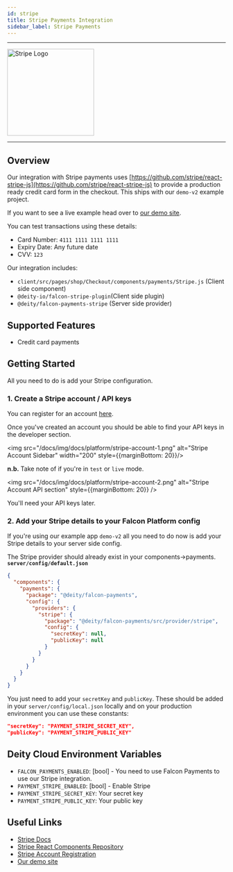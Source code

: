 ```yaml
---
id: stripe
title: Stripe Payments Integration
sidebar_label: Stripe Payments
---
```


---

<a href="https://stripe.com/" rel="noreferrer noopener" target="_blank" aria-label="visit the Stripe site">
  <img src="/docs/img/docs/platform/stripe-logo.svg" alt="Stripe Logo" width="200"/>
</a>

---

## Overview

Our integration with Stripe payments uses [https://github.com/stripe/react-stripe-js](https://github.com/stripe/react-stripe-js) to provide a production ready credit card form in the checkout. This ships with our `demo-v2` example project.

If you want to see a live example head over to [our demo site](https://demo.deity.io/).

You can test transactions using these details:

- Card Number: `4111 1111 1111 1111`
- Expiry Date: Any future date
- CVV: `123`

Our integration includes:

- `client/src/pages/shop/Checkout/components/payments/Stripe.js` (Client side component)
- `@deity-io/falcon-stripe-plugin`(Client side plugin)
- `@deity/falcon-payments-stripe` (Server side provider)

## Supported Features

- Credit card payments

## Getting Started

All you need to do is add your Stripe configuration.

### 1. Create a Stripe account / API keys

You can register for an account [here](https://dashboard.stripe.com/register).

Once you've created an account you should be able to find your API keys in the developer section.

<img src="/docs/img/docs/platform/stripe-account-1.png" alt="Stripe Account Sidebar" width="200" style={{marginBottom: 20}}/>

**n.b.** Take note of if you're in `test` or `live` mode.

<img src="/docs/img/docs/platform/stripe-account-2.png" alt="Stripe Account API section" style={{marginBottom: 20}} />

You'll need your API keys later.

### 2. Add your Stripe details to your Falcon Platform config

If you're using our example app `demo-v2` all you need to do now is add your Stripe details to your server side config.

The Stripe provider should already exist in your components->payments.
**`server/config/default.json`**

```json
{
  "components": {
    "payments": {
      "package": "@deity/falcon-payments",
      "config": {
        "providers": {
          "stripe": {
            "package": "@deity/falcon-payments/src/provider/stripe",
            "config": {
              "secretKey": null,
              "publicKey": null
            }
          }
        }
      }
    }
  }
}
```

You just need to add your `secretKey` and `publicKey`. These should be added in your `server/config/local.json` locally and on your production environment you can use these constants:

```json
"secretKey": "PAYMENT_STRIPE_SECRET_KEY",
"publicKey": "PAYMENT_STRIPE_PUBLIC_KEY"
```

## Deity Cloud Environment Variables

- `FALCON_PAYMENTS_ENABLED`: [bool] - You need to use Falcon Payments to use our Stripe integration.
- `PAYMENT_STRIPE_ENABLED`: [bool] - Enable Stripe
- `PAYMENT_STRIPE_SECRET_KEY`: Your secret key
- `PAYMENT_STRIPE_PUBLIC_KEY`: Your public key

## Useful Links

- [Stripe Docs](https://stripe.com/docs/)
- [Stripe React Components Repository](https://github.com/stripe/react-stripe-js)
- [Stripe Account Registration](https://dashboard.stripe.com/register)
- [Our demo site](https://demo.deity.io/)
